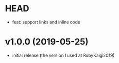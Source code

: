 # HEAD

- feat: support links and inline code

# v1.0.0 (2019-05-25)

- initial release (the version I used at RubyKaigi2019)
